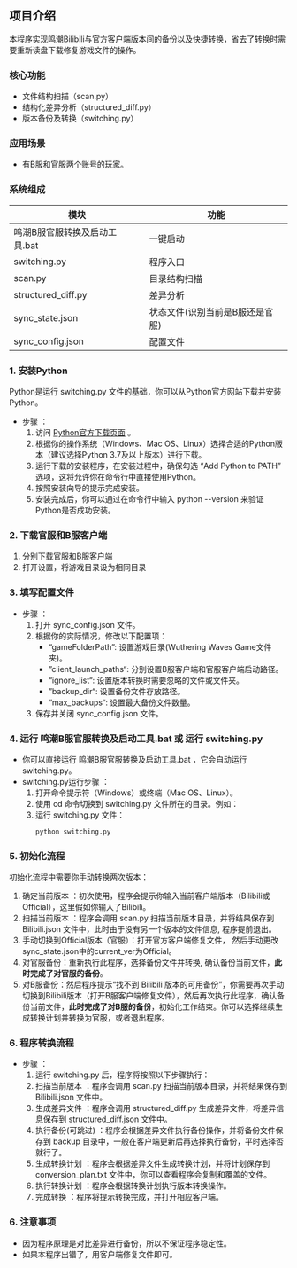 ## 项目介绍

本程序实现鸣潮Bilibili与官方客户端版本间的备份以及快捷转换，省去了转换时需要重新读盘下载修复游戏文件的操作。

### 核心功能
- 文件结构扫描（scan.py）
- 结构化差异分析（structured_diff.py）
- 版本备份及转换（switching.py）

### 应用场景
- 有B服和官服两个账号的玩家。

### 系统组成
| 模块 | 功能 |
|------|------|
| 鸣潮B服官服转换及启动工具.bat | 一键启动 |
| switching.py | 程序入口 |
| scan.py | 目录结构扫描 |
| structured_diff.py | 差异分析 |
| sync_state.json | 状态文件(识别当前是B服还是官服) |
| sync_config.json | 配置文件 |



### 1. 安装Python
Python是运行 switching.py 文件的基础，你可以从Python官方网站下载并安装Python。

- 步骤 ：
  1. 访问 [Python官方下载页面](https://www.python.org/) 。
  2. 根据你的操作系统（Windows、Mac OS、Linux）选择合适的Python版本（建议选择Python 3.7及以上版本）进行下载。
  3. 运行下载的安装程序，在安装过程中，确保勾选 “Add Python to PATH” 选项，这将允许你在命令行中直接使用Python。
  4. 按照安装向导的提示完成安装。
  5. 安装完成后，你可以通过在命令行中输入 python --version 来验证Python是否成功安装。
### 2. 下载官服和B服客户端
  1. 分别下载官服和B服客户端
  2. 打开设置，将游戏目录设为相同目录

### 3. 填写配置文件
- 步骤 ：
  1. 打开 sync_config.json 文件。
  2. 根据你的实际情况，修改以下配置项：
      - “gameFolderPath”: 设置游戏目录(Wuthering Waves Game文件夹)。
      - ”client_launch_paths“: 分别设置B服客户端和官服客户端启动路径。
      - “ignore_list“: 设置版本转换时需要忽略的文件或文件夹。
      - ”backup_dir“: 设置备份文件存放路径。
      - “max_backups“: 设置最大备份文件数量。
  3. 保存并关闭 sync_config.json 文件。

### 4. 运行 鸣潮B服官服转换及启动工具.bat 或 运行 switching.py
- 你可以直接运行 鸣潮B服官服转换及启动工具.bat ，它会自动运行switching.py。
- switching.py运行步骤 ：
  1. 打开命令提示符（Windows）或终端（Mac OS、Linux）。
  2. 使用 cd 命令切换到 switching.py 文件所在的目录。例如：
  3. 运行 switching.py 文件：
     ```bash
     python switching.py
      ```
### 5. 初始化流程
初始化流程中需要你手动转换两次版本：
1. 确定当前版本 ：初次使用，程序会提示你输入当前客户端版本（Bilibili或Official），这里假如你输入了Bilibili。
2. 扫描当前版本 ：程序会调用 scan.py 扫描当前版本目录，并将结果保存到 Bilibili.json 文件中，此时由于没有另一个版本的文件信息, 程序提前退出。
3. 手动切换到Official版本（官服）：打开官方客户端修复文件， 然后手动更改sync_state.json中的current_ver为Official。
4. 对官服备份：重新执行此程序，选择备份文件并转换, 确认备份当前文件，**此时完成了对官服的备份**。
5. 对B服备份：然后程序提示“找不到 Bilibili 版本的可用备份”，你需要再次手动切换到Bilibili版本（打开B服客户端修复文件），然后再次执行此程序，确认备份当前文件，**此时完成了对B服的备份**，初始化工作结束。你可以选择继续生成转换计划并转换为官服，或者退出程序。

### 6. 程序转换流程
- 步骤 ：
  1. 运行 switching.py 后，程序将按照以下步骤执行：
  2. 扫描当前版本 ：程序会调用 scan.py 扫描当前版本目录，并将结果保存到 Bilibili.json 文件中。
  3. 生成差异文件 ：程序会调用 structured_diff.py 生成差异文件，将差异信息保存到 structured_diff.json 文件中。
  4. 执行备份(可跳过) ：程序会根据差异文件执行备份操作，并将备份文件保存到 backup 目录中，一般在客户端更新后再选择执行备份，平时选择否就行了。
  5. 生成转换计划 ：程序会根据差异文件生成转换计划，并将计划保存到 conversion_plan.txt 文件中，你可以查看程序会复制和覆盖的文件。
  6. 执行转换计划 ：程序会根据转换计划执行版本转换操作。
  7. 完成转换 ：程序将提示转换完成，并打开相应客户端。

### 6. 注意事项
- 因为程序原理是对比差异进行备份，所以不保证程序稳定性。
- 如果本程序出错了，用客户端修复文件即可。